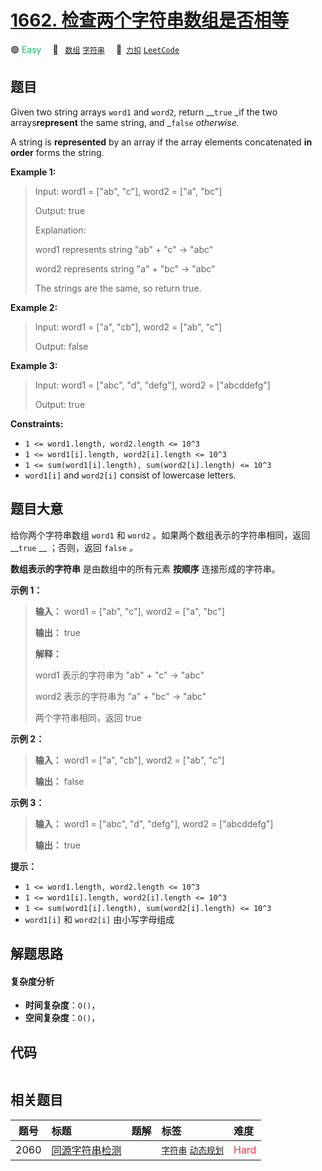 # [1662. 检查两个字符串数组是否相等](https://2xiao.github.io/leetcode-js/problem/1662.html)

🟢 <font color=#15bd66>Easy</font>&emsp; 🔖&ensp; [`数组`](/tag/array.md) [`字符串`](/tag/string.md)&emsp; 🔗&ensp;[`力扣`](https://leetcode.cn/problems/check-if-two-string-arrays-are-equivalent) [`LeetCode`](https://leetcode.com/problems/check-if-two-string-arrays-are-equivalent)

## 题目

Given two string arrays `word1` and `word2`, return __`true` _if the two
arrays**represent** the same string, and _`false` _otherwise._

A string is **represented** by an array if the array elements concatenated
**in order** forms the string.



**Example 1:**

> Input: word1 = ["ab", "c"], word2 = ["a", "bc"]
> 
> Output: true
> 
> Explanation:
> 
> word1 represents string "ab" + "c" -> "abc"
> 
> word2 represents string "a" + "bc" -> "abc"
> 
> The strings are the same, so return true.

**Example 2:**

> Input: word1 = ["a", "cb"], word2 = ["ab", "c"]
> 
> Output: false

**Example 3:**

> Input: word1  = ["abc", "d", "defg"], word2 = ["abcddefg"]
> 
> Output: true

**Constraints:**

  * `1 <= word1.length, word2.length <= 10^3`
  * `1 <= word1[i].length, word2[i].length <= 10^3`
  * `1 <= sum(word1[i].length), sum(word2[i].length) <= 10^3`
  * `word1[i]` and `word2[i]` consist of lowercase letters.


## 题目大意

给你两个字符串数组 `word1` 和 `word2` 。如果两个数组表示的字符串相同，返回 __`true` __ ；否则，返回 `false` _。_

**数组表示的字符串** 是由数组中的所有元素 **按顺序** 连接形成的字符串。

**示例 1：**

> 
> 
> 
> 
> 
> **输入：** word1 = ["ab", "c"], word2 = ["a", "bc"]
> 
> **输出：** true
> 
> **解释：**
> 
> word1 表示的字符串为 "ab" + "c" -> "abc"
> 
> word2 表示的字符串为 "a" + "bc" -> "abc"
> 
> 两个字符串相同，返回 true

**示例 2：**

> 
> 
> 
> 
> 
> **输入：** word1 = ["a", "cb"], word2 = ["ab", "c"]
> 
> **输出：** false
> 
> 

**示例 3：**

> 
> 
> 
> 
> 
> **输入：** word1  = ["abc", "d", "defg"], word2 = ["abcddefg"]
> 
> **输出：** true
> 
> 

**提示：**

  * `1 <= word1.length, word2.length <= 10^3`
  * `1 <= word1[i].length, word2[i].length <= 10^3`
  * `1 <= sum(word1[i].length), sum(word2[i].length) <= 10^3`
  * `word1[i]` 和 `word2[i]` 由小写字母组成


## 解题思路

#### 复杂度分析

- **时间复杂度**：`O()`，
- **空间复杂度**：`O()`，

## 代码

```javascript

```

## 相关题目

<!-- prettier-ignore -->
| 题号 | 标题 | 题解 | 标签 | 难度 |
| :------: | :------ | :------: | :------ | :------ |
| 2060 | [同源字符串检测](https://leetcode.com/problems/check-if-an-original-string-exists-given-two-encoded-strings) |  |  [`字符串`](/tag/string.md) [`动态规划`](/tag/dynamic-programming.md) | <font color=#ff334b>Hard</font> |